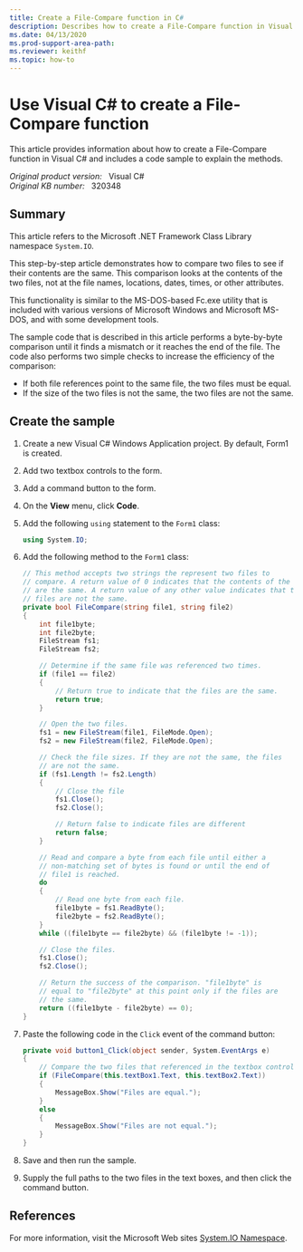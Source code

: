 ```yaml
---
title: Create a File-Compare function in C#
description: Describes how to create a File-Compare function in Visual C#. Also includes a code sample to explain the methods.
ms.date: 04/13/2020
ms.prod-support-area-path: 
ms.reviewer: keithf 
ms.topic: how-to
---
```

# Use Visual C# to create a File-Compare function

This article provides information about how to create a File-Compare function in Visual C# and includes a code sample to explain the methods.

_Original product version:_ &nbsp; Visual C#  
_Original KB number:_ &nbsp; 320348

## Summary

This article refers to the Microsoft .NET Framework Class Library namespace `System.IO`.

This step-by-step article demonstrates how to compare two files to see if their contents are the same. This comparison looks at the contents of the two files, not at the file names, locations, dates, times, or other attributes.

This functionality is similar to the MS-DOS-based Fc.exe utility that is included with various versions of Microsoft Windows and Microsoft MS-DOS, and with some development tools.

The sample code that is described in this article performs a byte-by-byte comparison until it finds a mismatch or it reaches the end of the file. The code also performs two simple checks to increase the efficiency of the comparison:

- If both file references point to the same file, the two files must be equal.
- If the size of the two files is not the same, the two files are not the same.

## Create the sample

1. Create a new Visual C# Windows Application project. By default, Form1 is created.
2. Add two textbox controls to the form.
3. Add a command button to the form.
4. On the **View** menu, click **Code**.
5. Add the following `using` statement to the `Form1` class:

    ```csharp
    using System.IO;
    ```

6. Add the following method to the `Form1` class:

    ```csharp
    // This method accepts two strings the represent two files to
    // compare. A return value of 0 indicates that the contents of the files
    // are the same. A return value of any other value indicates that the
    // files are not the same.
    private bool FileCompare(string file1, string file2)
    {
        int file1byte;
        int file2byte;
        FileStream fs1;
        FileStream fs2;

        // Determine if the same file was referenced two times.
        if (file1 == file2)
        {
            // Return true to indicate that the files are the same.
            return true;
        }

        // Open the two files.
        fs1 = new FileStream(file1, FileMode.Open);
        fs2 = new FileStream(file2, FileMode.Open);

        // Check the file sizes. If they are not the same, the files
        // are not the same.
        if (fs1.Length != fs2.Length)
        {
            // Close the file
            fs1.Close();
            fs2.Close();

            // Return false to indicate files are different
            return false;
        }

        // Read and compare a byte from each file until either a
        // non-matching set of bytes is found or until the end of
        // file1 is reached.
        do
        {
            // Read one byte from each file.
            file1byte = fs1.ReadByte();
            file2byte = fs2.ReadByte();
        }
        while ((file1byte == file2byte) && (file1byte != -1));

        // Close the files.
        fs1.Close();
        fs2.Close();

        // Return the success of the comparison. "file1byte" is
        // equal to "file2byte" at this point only if the files are
        // the same.
        return ((file1byte - file2byte) == 0);
    }
    ```

7. Paste the following code in the `Click` event of the command button:

    ```csharp
    private void button1_Click(object sender, System.EventArgs e)
    {
        // Compare the two files that referenced in the textbox controls.
        if (FileCompare(this.textBox1.Text, this.textBox2.Text))
        {
            MessageBox.Show("Files are equal.");
        }
        else
        {
            MessageBox.Show("Files are not equal.");
        }
    }
    ```

8. Save and then run the sample.
9. Supply the full paths to the two files in the text boxes, and then click the command button.

## References

For more information, visit the Microsoft Web sites [System.IO Namespace](/dotnet/api/system.io).
